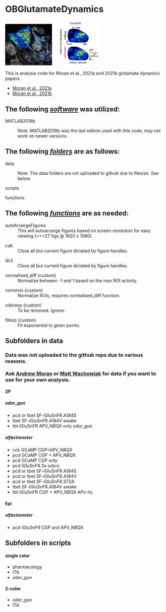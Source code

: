 # OBGlutamateDynamics

<div class="row">
  <div class="column">
   <img src="https://github.com/andsinpants/andsinpants.github.io/blob/main/static/images/papers/Moran2021a.PNG" alt="Moran2021a" style="width:30%">
   <img src="https://github.com/andsinpants/andsinpants.github.io/blob/main/static/images/papers/Moran2021b.PNG" alt="Moran2021b" style="width:30%">
  </div>
</div>

This is analysis code for Moran et al., 2021a and 2021b glutamate dynamics papers.
<ul><li><a href="https://www.eneuro.org/content/8/2/ENEURO.0110-21.2021" target="_blank">Moran et al., 2021a</a></li>
<li><a href="https://www.frontiersin.org/articles/10.3389/fncir.2021.779056/full" target="_blank">Moran et al., 2021b</a></li></ul>

 
<h2>The following <i><b><u>software</i></b></u> was utilized:</h2>
<dl><dt>MATLAB2018b</dt></dl>
<dd>Note: MATLAB2018b was the last edition used with this code, may not work on newer versions. </dd></dl>

<h2>The following <i><b><u>folders</i></b></u> are as follows:</h2>
<dl><dt>data</dt></dl>
<dd>Note: The data folders are not uploaded to github due to filesize. See below.</dd></dl>
<dl><dt>scripts</dt></dl>
<dl><dt>functions</dt></dl>

<h2>The following <i><b><u>functions</i></b></u> are as needed:</h2>
<dl><dt>autoArrangeFigures</dt>
<dd>This will autoarrange figures based on screen resolution for easy viewing (~<=27 figs @ 1920 x 1080).</dd></dl>
<dl><dt>cab</dt>
<dd>Close all but current figure dictated by figure handles.</dd></dl>
<dl><dt>dir2</dt>
<dd>Close all but current figure dictated by figure handles.</dd></dl>
<dl><dt>normalised_diff (custom)</dt>
<dd>Normalize between -1 and 1 based on the max ROI activity.</dd></dl>
<dl><dt>normrois (custom)</dt>
<dd>Normalize ROIs, requires normalised_diff function.</dd></dl>
<dl><dt>odorexp (custom)</dt>
<dd>To be removed. Ignore.</dd></dl>
<dl><dt>fitexp (custom)</dt>
<dd>Fit exponential to given points.</dd></dl>

<h2>Subfolders in data</h2>
<h3><b>Data was not uploaded to the github repo due to various reasons. <br><br>Ask <a href="mailto:andrew.moran@cuanschutz.com">Andrew Moran</a>
 or <a href="mailto:matt.wachowiak@utah.com">Matt Wachowiak</a>
 for data if you want to use for your own analysis.</b></h3>
<h4>2P</h4>
  <h5>odor_gun</h5>
    <ul>
    <li>pcd or tbet SF-iGluSnFR.A184S</li>
    <li>tbet SF-iGluSnFR.A184V awake</li>  
    <li>tbt iGluSnFR APV_NBQX only odor_gun</li>
    </ul>
  <h5>olfactometer</h5>
    <ul>
    <li>cck GCaMP CGP+APV_NBQX</li>
    <li>pcd GCaMP CGP + APV_NBQX</li>
    <li>pcd GCaMP CGP only</li>
    <li>pcd iGluSnFR 3x odors</li>
    <li>pcd or tbet SF-iGluSnFR.A184S</li>
    <li>pcd or tbet SF-iGluSnFR.A184V</li>
    <li>pcd or tbet SF-iGluSnFR.S72A</li>
    <li>tbet SF-iGluSnFR.A184V awake</li>
    <li>tbt iGluSnFR CGP + APV_NBQX APc-inj</li>
    </ul>
<h4>Epi</h4>
  <h5>olfactometer</h5>
    <ul><li>pcd iGluSnFR CGP and APV_NBQX</li></ul>
    
<h2>Subfolders in scripts</h2>
<h4>single color</h4>
  <ul>
  <li>pharmacology</li>
  <li>ITA</li>
  <li>odor_gun</li>
  </ul>
<h4>2-color</h4>
  <ul>
  <li>odor_gun</li>
  <li>ITA</li>
  </ul>
